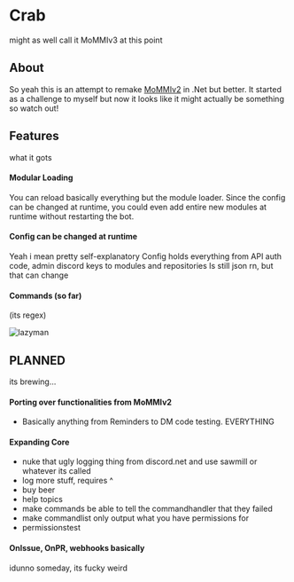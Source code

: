 # Crab
might as well call it MoMMIv3 at this point

## About
So yeah this is an attempt to remake [MoMMIv2](https://github.com/PJB3005/MoMMI) in .Net but better.
It started as a challenge to myself but now it looks like it might actually be something so watch out!

## Features
what it gots
#### Modular Loading
You can reload basically everything but the module loader.
Since the config can be changed at runtime, you could even add entire new modules at runtime without restarting the bot.
#### Config can be changed at runtime
Yeah i mean pretty self-explanatory
Config holds everything from API auth code, admin discord keys to modules and repositories
Is still json rn, but that can change
#### Commands (so far)
(its regex)

![lazyman](https://media.discordapp.net/attachments/594515293292724249/610430656182353953/unknown.png)


## PLANNED
its brewing...
#### Porting over functionalities from MoMMIv2
- Basically anything from Reminders to DM code testing. EVERYTHING
#### Expanding Core
- nuke that ugly logging thing from discord.net and use sawmill or whatever its called
- log more stuff, requires ^
- buy beer
- help topics
- make commands be able to tell the commandhandler that they failed
- make commandlist only output what you have permissions for
- permissionstest
#### OnIssue, OnPR, webhooks basically
idunno someday, its fucky weird
